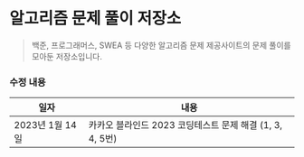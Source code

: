 # 알고리즘 문제 풀이 저장소
> 백준, 프로그래머스, SWEA 등 다양한 알고리즘 문제 제공사이트의 문제 풀이를 모아둔 저장소입니다.



### 수정 내용

| 일자            | 내용                                                     |
| --------------- | -------------------------------------------------------- |
| 2023년 1월 14일 | 카카오 블라인드 2023 코딩테스트 문제 해결 (1, 3, 4, 5번) |

